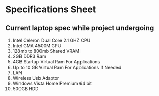 # Specifications Sheet

## Current laptop spec while project undergoing
1. Intel Celeron Dual Core 2.1 GHZ CPU
2. Intel GMA 4500M GPU 
3. 128mb to 800mb Shared VRAM
4. 2GB DDR3 Ram
5. 4GB Startup Virtual Ram For Applications
6. Up to 10 GB Virtual Ram For Applications If Needed
7. LAN
8. Wireless Usb Adaptor
9. Windows Vista Home Premium 64 bit
10. 500GB HDD
